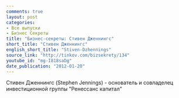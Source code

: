 ```yaml
---
comments: true
layout: post
categories:
- Все выпуски
- Бизнес Секреты
title: "Бизнес-секреты: Стивен Дженнингс"
short_title: "Стивен Дженнингс"
english_short_title: "Stiven-Dzhennings"
source_link: "http://tinkov.com/bizsekrety/134"
youtube_id: "mg-I818saDg"
date_publication: "2012-01-20"
---
```

Стивен Дженнингс (Stephen Jennings) - основатель и совладелец инвестиционной группы "Ренессанс капитал"

